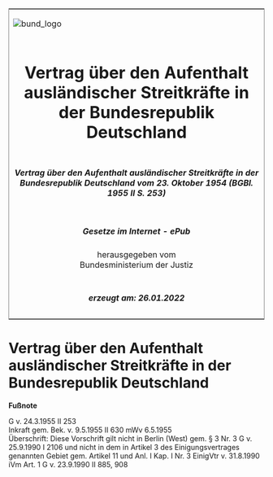 <span id="DECKBLATT.html"></span>

<table border="0" frame="border" width="100%">

<tr valign="top">

<td align="left">

![bund\_logo](BfJ_2021_Web_de_de.gif)

</td>

<td align="right">

 

</td>

</tr>

<tr align="center" valign="middle">

<td colspan="2">

# Vertrag über den Aufenthalt ausländischer Streitkräfte in der Bundesrepublik Deutschland

</td>

</tr>

<tr align="center" valign="middle">

<td colspan="2">

##### Vertrag über den Aufenthalt ausländischer Streitkräfte in der Bundesrepublik Deutschland vom 23. Oktober 1954 (BGBl. 1955 II S. 253)

</td>

</tr>

<tr align="center" valign="middle">

<td colspan="2">

  
  

##### Gesetze im Internet - ePub  
  
herausgegeben vom  
Bundesministerium der Justiz

</td>

</tr>

<tr align="center" valign="bottom">

<td colspan="2">

  
  

##### erzeugt am: 26.01.2022

</td>

</tr>

</table>

<span id="BJNR302530955.html"></span>

# Vertrag über den Aufenthalt ausländischer Streitkräfte in der Bundesrepublik Deutschland

<div>

  
**Fußnote**

<div class="jnhtml">

<div>

<div class="jurAbsatz">

G v. 24.3.1955 II 253  
Inkraft gem. Bek. v. 9.5.1955 II 630 mWv 6.5.1955  
Überschrift: Diese Vorschrift gilt nicht in Berlin (West) gem. § 3 Nr. 3
G v. 25.9.1990 I 2106 und nicht in dem in Artikel 3 des
Einigungsvertrages genannten Gebiet gem. Artikel 11 und Anl. I Kap. I
Nr. 3 EinigVtr v. 31.8.1990 iVm Art. 1 G v. 23.9.1990 II 885, 908

</div>

</div>

</div>

</div>
